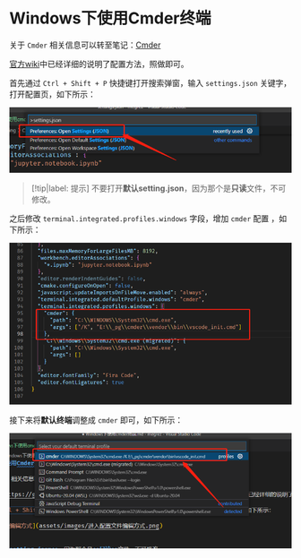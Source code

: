 # Windows下使用Cmder终端

关于 `Cmder` 相关信息可以转至笔记：[Cmder](../../Windows/基础篇/终端/Cmder/README.md)

[官方wiki](https://github.com/cmderdev/cmder/wiki/Seamless-VS-Code-Integration)中已经详细的说明了配置方法，照做即可。

首先通过 `Ctrl + Shift + P` 快捷键打开搜索弹窗，输入 `settings.json` 关键字，打开配置页，如下所示：

![进入配置文件编辑方式](assets/images/进入配置文件编辑方式.png)

> [!tip|label: 提示]
> 不要打开**默认setting.json**，因为那个是**只读**文件，不可修改。

之后修改 `terminal.integrated.profiles.windows` 字段，增加 `cmder` 配置 ，如下所示：

![增加cmder配置](assets/images/增加cmder配置.png)

接下来将**默认终端**调整成 `cmder` 即可，如下所示：

![选择默认终端为cmder](assets/images/选择默认终端为cmder.png)
